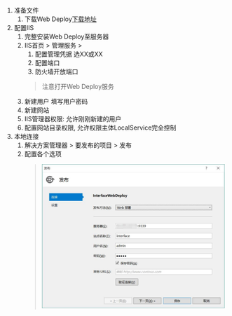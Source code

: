 1. 准备文件
    1. 下载Web Deploy[下载地址](https://www.iis.net/downloads/microsoft/web-deploy)
2. 配置IIS
    1. 完整安装Web Deploy至服务器
    2. IIS首页 > 管理服务 > 
        1. 配置管理凭据 选XX或XX
        2. 配置端口
        3. 防火墙开放端口
          > 注意打开Web Deploy服务
    3. 新建用户 填写用户密码
    4. 新建网站
    5. IIS管理器权限: 允许刚刚新建的用户
    6. 配置网站目录权限, 允许权限主体LocalService完全控制
3. 本地连接
    1. 解决方案管理器 > 要发布的项目 > 发布
    2. 配置各个选项
        > ![Alt text](发布配置.jpg "Optional title")